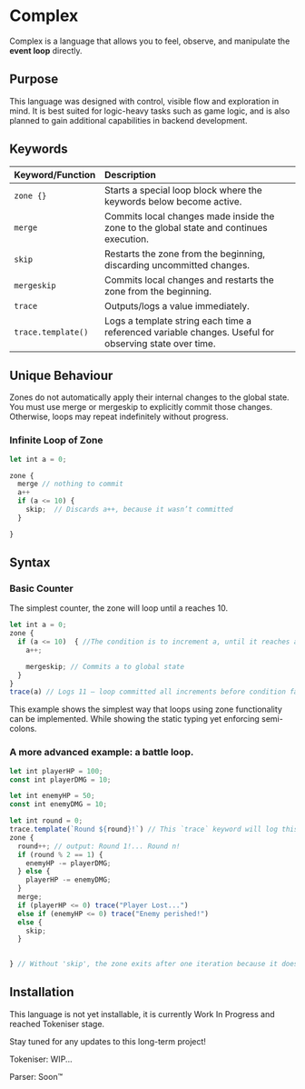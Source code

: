 # Complex

Complex is a language that allows you to feel, observe, and manipulate the **event loop** directly.



## Purpose
This language was designed with control, visible flow and exploration in mind. It is best suited for logic-heavy tasks such as game logic, and is also planned to gain additional capabilities in backend development.


## Keywords

| Keyword/Function | Description |
|:-----|:------|
| `zone {}`| Starts a special loop block where the keywords below become active. |
| `merge`| Commits local changes made inside the zone to the global state and continues execution. |
| `skip` | Restarts the zone from the beginning, discarding uncommitted changes. |
| `mergeskip` | Commits local changes and restarts the zone from the beginning. |
| `trace` | Outputs/logs a value immediately. |
| `trace.template()` | Logs a template string each time a referenced variable changes. Useful for observing state over time. |

## Unique Behaviour
Zones do not automatically apply their internal changes to the global state. You must use merge or mergeskip to explicitly commit those changes. Otherwise, loops may repeat indefinitely without progress.

### Infinite Loop of Zone
```js
let int a = 0;

zone {
  merge // nothing to commit
  a++
  if (a <= 10) {
    skip;  // Discards a++, because it wasn’t committed
  }

}
```


## Syntax

### Basic Counter
The simplest counter, the zone will loop until a reaches 10.

```js
let int a = 0;
zone {
  if (a <= 10)  { //The condition is to increment a, until it reaches a = 11 or more.
    a++;

    mergeskip; // Commits a to global state
  }
}
trace(a) // Logs 11 — loop committed all increments before condition failed
```

This example shows the simplest way that loops using zone functionality can be implemented. While showing the static typing yet enforcing semi-colons.


### A more advanced example: a battle loop.

```js
let int playerHP = 100;
const int playerDMG = 10;

let int enemyHP = 50;
const int enemyDMG = 10;

let int round = 0;
trace.template(`Round ${round}!`) // This `trace` keyword will log this template everytime the variable changes.
zone {
  round++; // output: Round 1!... Round n!
  if (round % 2 == 1) {
    enemyHP -= playerDMG;
  } else {
    playerHP -= enemyDMG;
  }
  merge;
  if (playerHP <= 0) trace("Player Lost...")
  else if (enemyHP <= 0) trace("Enemy perished!")
  else {
    skip;
  }
  

} // Without 'skip', the zone exits after one iteration because it doesn't loop automatically.

```

## Installation

This language is not yet installable, it is currently Work In Progress and reached Tokeniser stage.

Stay tuned for any updates to this long-term project!

Tokeniser: WIP...

Parser: Soon™
